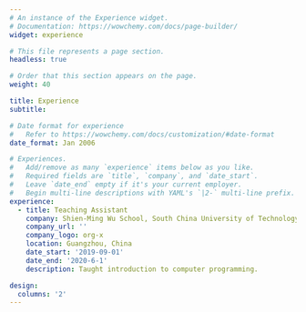```yaml
---
# An instance of the Experience widget.
# Documentation: https://wowchemy.com/docs/page-builder/
widget: experience

# This file represents a page section.
headless: true

# Order that this section appears on the page.
weight: 40

title: Experience
subtitle:

# Date format for experience
#   Refer to https://wowchemy.com/docs/customization/#date-format
date_format: Jan 2006

# Experiences.
#   Add/remove as many `experience` items below as you like.
#   Required fields are `title`, `company`, and `date_start`.
#   Leave `date_end` empty if it's your current employer.
#   Begin multi-line descriptions with YAML's `|2-` multi-line prefix.
experience:
  - title: Teaching Assistant
    company: Shien-Ming Wu School, South China University of Technology (SCUT)
    company_url: ''
    company_logo: org-x
    location: Guangzhou, China
    date_start: '2019-09-01'
    date_end: '2020-6-1'
    description: Taught introduction to computer programming.

design:
  columns: '2'
---
```

